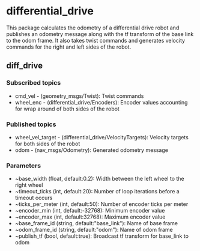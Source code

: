 # differential_drive

This package calculates the odometry of a differential drive robot and publishes an odometry message along with the tf transform of the base link to the odom frame. It also takes twist commands and generates velocity commands for the right and left sides of the robot.

## diff_drive
### Subscribed topics
* cmd_vel - (geometry_msgs/Twist): Twist commands
* wheel_enc - (differential_drive/Encoders): Encoder values accounting for wrap around of both sides of the robot

### Published topics
* wheel_vel_target - (differential_drive/VelocityTargets): Velocity targets for both sides of the robot
* odom - (nav_msgs/Odometry): Generated odometry message

### Parameters
* ~base_width (float, default:0.2): Width between the left wheel to the right wheel
* ~timeout_ticks (int, default:20): Number of loop iterations before a timeout occurs
* ~ticks_per_meter (int, default:50): Number of encoder ticks per meter
* ~encoder_min (int, default:-32768): Minimum encoder value
* ~encoder_max (int, default:32768): Maximum encoder value
* ~base_frame_id (string, default:"base_link"): Name of base frame
* ~odom_frame_id (string, default:"odom"): Name of odom frame
* ~publish_tf (bool, default:true): Broadcast tf transform for base_link to odom